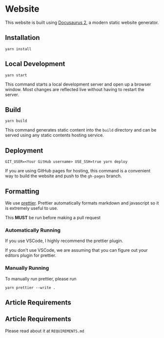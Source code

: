 # Website

This website is built using [Docusaurus 2](https://v2.docusaurus.io/), a modern static website generator.

## Installation

```console
yarn install
```

## Local Development

```console
yarn start
```

This command starts a local development server and open up a browser window. Most changes are reflected live without having to restart the server.

## Build

```console
yarn build
```

This command generates static content into the `build` directory and can be served using any static contents hosting service.

## Deployment

```console
GIT_USER=<Your GitHub username> USE_SSH=true yarn deploy
```

If you are using GitHub pages for hosting, this command is a convenient way to build the website and push to the `gh-pages` branch.

## Formatting

We use [prettier](https://prettier.io). Prettier automatically formats markdown and javascript so it is extremely useful to use.

This **MUST** be run before making a pull request

### Automatically Running

If you use VSCode, I highly recommend the prettier plugin.

If you don't use VSCode, we are assuming that you can figure out your editors plugin for prettier.

### Manually Running

To manually run prettier, please run

```console
yarn prettier --write .
```
 
## Article Requirements

## Article Requirements

Please read about it at `REQUIREMENTS.md`

